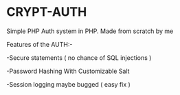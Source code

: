 # CRYPT-AUTH
Simple PHP Auth system in PHP. Made from scratch by me 



Features of the AUTH:-

-Secure statements ( no chance of SQL injections )

-Password Hashing With Customizable Salt

-Session logging maybe bugged ( easy fix )
